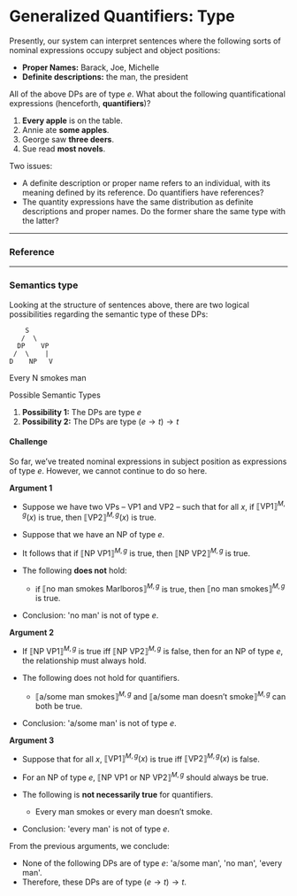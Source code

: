 # Generalized Quantifiers: Type

Presently, our system can interpret sentences where the following sorts of nominal expressions occupy subject and object positions:

- **Proper Names:** Barack, Joe, Michelle  
- **Definite descriptions:** the man, the president

All of the above DPs are of type $e$. What about the following quantificational expressions (henceforth, **quantifiers**)? 

1. **Every apple** is on the table.
2. Annie ate **some apples**.
3. George saw **three deers**.
4. Sue read **most novels**. 

Two issues:

- A definite description or proper name refers to an individual, with its meaning defined by its reference. Do quantifiers have references? 
- The quantity expressions have the same distribution as definite descriptions and proper names. Do the former share the same type with the latter?

---

### Reference




--- 

### Semantics type

Looking at the structure of sentences above, there are two logical possibilities regarding the semantic type of these DPs:

        S
       /  \
      DP    VP
     /  \    |
    D    NP   V
   Every  N  smokes
         man


Possible Semantic Types

1. **Possibility 1:** The DPs are type $e$  
2. **Possibility 2:** The DPs are type $(e \rightarrow t) \rightarrow t$  

#### Challenge

So far, we’ve treated nominal expressions in subject position as expressions of type $e$. However, we cannot continue to do so here.   

**Argument 1**
 
- Suppose we have two VPs – VP1 and VP2 – such that for all $x$, if $⟦\text{VP1}⟧^{M,g} (x)$ is true, then $⟦\text{VP2}⟧^{M,g} (x)$ is true.   
- Suppose that we have an NP of type $e$.  
- It follows that if $⟦\text{NP VP1}⟧^{M,g}$ is true, then $⟦\text{NP VP2}⟧^{M,g}$ is true.  
- The following **does not** hold:
  
  - if $⟦\text{no man smokes Marlboros}⟧^{M,g}$ is true, then $⟦\text{no man smokes}⟧^{M,g}$ is true.  

- Conclusion: 'no man' is not of type $e$.  

**Argument 2**
  
- If $⟦\text{NP VP1}⟧^{M,g}$ is true iff $⟦\text{NP VP2}⟧^{M,g}$ is false, then for an NP of type $e$, the relationship must always hold.  
- The following does not hold for quantifiers. 

  - $⟦\text{a/some man smokes}⟧^{M,g}$ and $⟦\text{a/some man doesn’t smoke}⟧^{M,g}$ can both be true.   

- Conclusion: 'a/some man' is not of type $e$.  

**Argument 3**
  
- Suppose that for all $x$, $⟦\text{VP1}⟧^{M,g} (x)$ is true iff $⟦\text{VP2}⟧^{M,g} (x)$ is false.
- For an NP of type $e$, $⟦\text{NP VP1 or NP VP2}⟧^{M,g}$ should always be true. 
- The following is **not necessarily true** for quantifiers.
  
  - Every man smokes or every man doesn’t smoke. 

- Conclusion: 'every man' is not of type $e$.  

From the previous arguments, we conclude:

- None of the following DPs are of type $e$: 'a/some man', 'no man', 'every man'.  
- Therefore, these DPs are of type $(e \rightarrow t) \rightarrow t$.   




